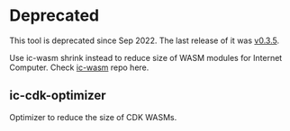 # Deprecated
This tool is deprecated since Sep 2022. The last release of it was [v0.3.5](https://github.com/dfinity/cdk-rs/releases/tag/0.3.5).


Use ic-wasm shrink instead to reduce size of WASM modules for Internet Computer. Check [ic-wasm](https://github.com/dfinity/ic-wasm) repo here.

## ic-cdk-optimizer
Optimizer to reduce the size of CDK WASMs.
